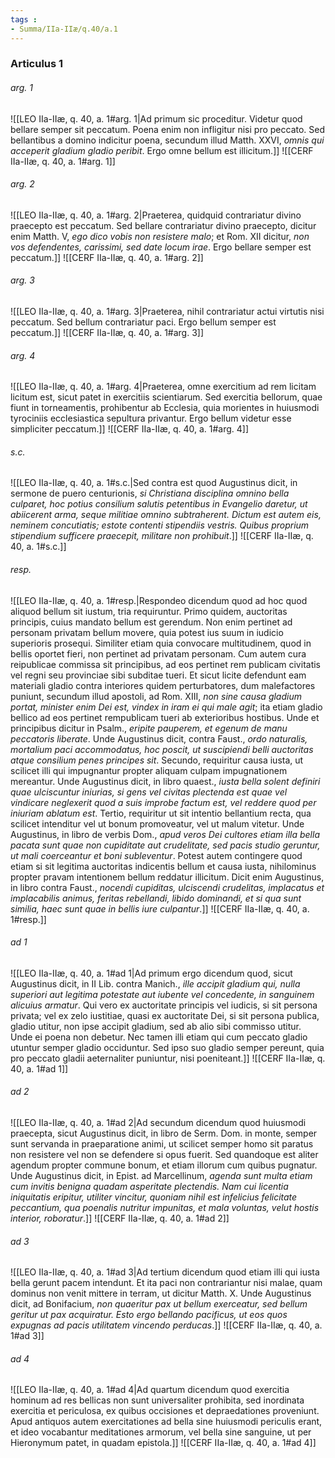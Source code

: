 ```yaml
---
tags : 
- Summa/IIa-IIæ/q.40/a.1
---
```


### Articulus 1

###### arg. 1
![[LEO IIa-IIæ, q. 40, a. 1#arg. 1|Ad primum sic proceditur. Videtur quod bellare semper sit peccatum. Poena enim non infligitur nisi pro peccato. Sed bellantibus a domino indicitur poena, secundum illud Matth. XXVI, *omnis qui acceperit gladium gladio peribit*. Ergo omne bellum est illicitum.]]
![[CERF IIa-IIæ, q. 40, a. 1#arg. 1]]

###### arg. 2
![[LEO IIa-IIæ, q. 40, a. 1#arg. 2|Praeterea, quidquid contrariatur divino praecepto est peccatum. Sed bellare contrariatur divino praecepto, dicitur enim Matth. V, *ego dico vobis non resistere malo*; et Rom. XII dicitur, *non vos defendentes, carissimi, sed date locum irae*. Ergo bellare semper est peccatum.]]
![[CERF IIa-IIæ, q. 40, a. 1#arg. 2]]

###### arg. 3
![[LEO IIa-IIæ, q. 40, a. 1#arg. 3|Praeterea, nihil contrariatur actui virtutis nisi peccatum. Sed bellum contrariatur paci. Ergo bellum semper est peccatum.]]
![[CERF IIa-IIæ, q. 40, a. 1#arg. 3]]

###### arg. 4
![[LEO IIa-IIæ, q. 40, a. 1#arg. 4|Praeterea, omne exercitium ad rem licitam licitum est, sicut patet in exercitiis scientiarum. Sed exercitia bellorum, quae fiunt in torneamentis, prohibentur ab Ecclesia, quia morientes in huiusmodi tyrociniis ecclesiastica sepultura privantur. Ergo bellum videtur esse simpliciter peccatum.]]
![[CERF IIa-IIæ, q. 40, a. 1#arg. 4]]

###### s.c.
![[LEO IIa-IIæ, q. 40, a. 1#s.c.|Sed contra est quod Augustinus dicit, in sermone de puero centurionis, *si Christiana disciplina omnino bella culparet, hoc potius consilium salutis petentibus in Evangelio daretur, ut abiicerent arma, seque militiae omnino subtraherent. Dictum est autem eis, neminem concutiatis; estote contenti stipendiis vestris. Quibus proprium stipendium sufficere praecepit, militare non prohibuit*.]]
![[CERF IIa-IIæ, q. 40, a. 1#s.c.]]

###### resp.
![[LEO IIa-IIæ, q. 40, a. 1#resp.|Respondeo dicendum quod ad hoc quod aliquod bellum sit iustum, tria requiruntur. Primo quidem, auctoritas principis, cuius mandato bellum est gerendum. Non enim pertinet ad personam privatam bellum movere, quia potest ius suum in iudicio superioris prosequi. Similiter etiam quia convocare multitudinem, quod in bellis oportet fieri, non pertinet ad privatam personam. Cum autem cura reipublicae commissa sit principibus, ad eos pertinet rem publicam civitatis vel regni seu provinciae sibi subditae tueri. Et sicut licite defendunt eam materiali gladio contra interiores quidem perturbatores, dum malefactores puniunt, secundum illud apostoli, ad Rom. XIII, *non sine causa gladium portat, minister enim Dei est, vindex in iram ei qui male agit*; ita etiam gladio bellico ad eos pertinet rempublicam tueri ab exterioribus hostibus. Unde et principibus dicitur in Psalm., *eripite pauperem, et egenum de manu peccatoris liberate*. Unde Augustinus dicit, contra Faust., *ordo naturalis, mortalium paci accommodatus, hoc poscit, ut suscipiendi belli auctoritas atque consilium penes principes sit*. Secundo, requiritur causa iusta, ut scilicet illi qui impugnantur propter aliquam culpam impugnationem mereantur. Unde Augustinus dicit, in libro quaest., *iusta bella solent definiri quae ulciscuntur iniurias, si gens vel civitas plectenda est quae vel vindicare neglexerit quod a suis improbe factum est, vel reddere quod per iniuriam ablatum est*. Tertio, requiritur ut sit intentio bellantium recta, qua scilicet intenditur vel ut bonum promoveatur, vel ut malum vitetur. Unde Augustinus, in libro de verbis Dom., *apud veros Dei cultores etiam illa bella pacata sunt quae non cupiditate aut crudelitate, sed pacis studio geruntur, ut mali coerceantur et boni subleventur*. Potest autem contingere quod etiam si sit legitima auctoritas indicentis bellum et causa iusta, nihilominus propter pravam intentionem bellum reddatur illicitum. Dicit enim Augustinus, in libro contra Faust., *nocendi cupiditas, ulciscendi crudelitas, implacatus et implacabilis animus, feritas rebellandi, libido dominandi, et si qua sunt similia, haec sunt quae in bellis iure culpantur*.]]
![[CERF IIa-IIæ, q. 40, a. 1#resp.]]

###### ad 1
![[LEO IIa-IIæ, q. 40, a. 1#ad 1|Ad primum ergo dicendum quod, sicut Augustinus dicit, in II Lib. contra Manich., *ille accipit gladium qui, nulla superiori aut legitima potestate aut iubente vel concedente, in sanguinem alicuius armatur*. Qui vero ex auctoritate principis vel iudicis, si sit persona privata; vel ex zelo iustitiae, quasi ex auctoritate Dei, si sit persona publica, gladio utitur, non ipse accipit gladium, sed ab alio sibi commisso utitur. Unde ei poena non debetur. Nec tamen illi etiam qui cum peccato gladio utuntur semper gladio occiduntur. Sed ipso suo gladio semper pereunt, quia pro peccato gladii aeternaliter puniuntur, nisi poeniteant.]]
![[CERF IIa-IIæ, q. 40, a. 1#ad 1]]

###### ad 2
![[LEO IIa-IIæ, q. 40, a. 1#ad 2|Ad secundum dicendum quod huiusmodi praecepta, sicut Augustinus dicit, in libro de Serm. Dom. in monte, semper sunt servanda in praeparatione animi, ut scilicet semper homo sit paratus non resistere vel non se defendere si opus fuerit. Sed quandoque est aliter agendum propter commune bonum, et etiam illorum cum quibus pugnatur. Unde Augustinus dicit, in Epist. ad Marcellinum, *agenda sunt multa etiam cum invitis benigna quadam asperitate plectendis. Nam cui licentia iniquitatis eripitur, utiliter vincitur, quoniam nihil est infelicius felicitate peccantium, qua poenalis nutritur impunitas, et mala voluntas, velut hostis interior, roboratur*.]]
![[CERF IIa-IIæ, q. 40, a. 1#ad 2]]

###### ad 3
![[LEO IIa-IIæ, q. 40, a. 1#ad 3|Ad tertium dicendum quod etiam illi qui iusta bella gerunt pacem intendunt. Et ita paci non contrariantur nisi malae, quam dominus non venit mittere in terram, ut dicitur Matth. X. Unde Augustinus dicit, ad Bonifacium, *non quaeritur pax ut bellum exerceatur, sed bellum geritur ut pax acquiratur. Esto ergo bellando pacificus, ut eos quos expugnas ad pacis utilitatem vincendo perducas*.]]
![[CERF IIa-IIæ, q. 40, a. 1#ad 3]]

###### ad 4
![[LEO IIa-IIæ, q. 40, a. 1#ad 4|Ad quartum dicendum quod exercitia hominum ad res bellicas non sunt universaliter prohibita, sed inordinata exercitia et periculosa, ex quibus occisiones et depraedationes proveniunt. Apud antiquos autem exercitationes ad bella sine huiusmodi periculis erant, et ideo vocabantur meditationes armorum, vel bella sine sanguine, ut per Hieronymum patet, in quadam epistola.]]
![[CERF IIa-IIæ, q. 40, a. 1#ad 4]]

